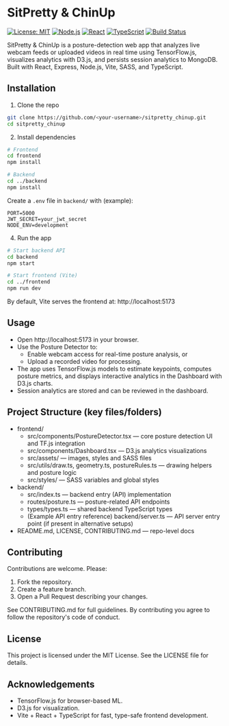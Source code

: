 # SitPretty & ChinUp

[![License: MIT](https://img.shields.io/badge/License-MIT-green.svg)](LICENSE)
[![Node.js](https://img.shields.io/badge/Node.js-%3E%3D14-brightgreen)](https://nodejs.org/)
[![React](https://img.shields.io/badge/React-%5E18-blue)](https://reactjs.org/)
[![TypeScript](https://img.shields.io/badge/TypeScript-%5E4.0-blueviolet)](https://www.typescriptlang.org/)
[![Build Status](https://img.shields.io/badge/build-%20replace_with_your_CI-blue)](https://github.com/<your-username>/<your-repo>/actions)

SitPretty & ChinUp is a posture-detection web app that analyzes live webcam feeds or uploaded videos in real time using TensorFlow.js, visualizes analytics with D3.js, and persists session analytics to MongoDB. Built with React, Express, Node.js, Vite, SASS, and TypeScript.

## Installation

1. Clone the repo
```bash
git clone https://github.com/<your-username>/sitpretty_chinup.git
cd sitpretty_chinup
```

2. Install dependencies
```bash
# Frontend
cd frontend
npm install

# Backend
cd ../backend
npm install
```

Create a `.env` file in `backend/` with (example):
```env
PORT=5000
JWT_SECRET=your_jwt_secret
NODE_ENV=development
```

4. Run the app
```bash
# Start backend API
cd backend
npm start

# Start frontend (Vite)
cd ../frontend
npm run dev
```

By default, Vite serves the frontend at: http://localhost:5173

## Usage

- Open http://localhost:5173 in your browser.
- Use the Posture Detector to:
  - Enable webcam access for real-time posture analysis, or
  - Upload a recorded video for processing.
- The app uses TensorFlow.js models to estimate keypoints, computes posture metrics, and displays interactive analytics in the Dashboard with D3.js charts.
- Session analytics are stored and can be reviewed in the dashboard.

## Project Structure (key files/folders)

- frontend/
  - src/components/PostureDetector.tsx — core posture detection UI and TF.js integration
  - src/components/Dashboard.tsx — D3.js analytics visualizations
  - src/assets/ — images, styles and SASS files
  - src/utils/draw.ts, geometry.ts, postureRules.ts — drawing helpers and posture logic
  - src/styles/ — SASS variables and global styles
- backend/
  - src/index.ts — backend entry (API) implementation
  - routes/posture.ts — posture-related API endpoints
  - types/types.ts — shared backend TypeScript types
  - (Example API entry reference) backend/server.ts — API server entry point (if present in alternative setups)
- README.md, LICENSE, CONTRIBUTING.md — repo-level docs

## Contributing

Contributions are welcome. Please:
1. Fork the repository.
2. Create a feature branch.
3. Open a Pull Request describing your changes.

See CONTRIBUTING.md for full guidelines. By contributing you agree to follow the repository's code of conduct.

## License

This project is licensed under the MIT License. See the LICENSE file for details.

## Acknowledgements

- TensorFlow.js for browser-based ML.
- D3.js for visualization.
- Vite + React + TypeScript for fast, type-safe frontend development.